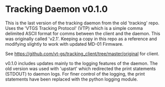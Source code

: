 # Tracking Daemon v0.1.0

This is the last version of the tracking daemon from the old 'tracking' repo.  Uses the 'VTGS Tracking Protocol' (VTP) which is a simple comma delimited ASCII format for comms between the client and the daemon.  This was originally called 'v2.1'.  Keeping a copy in this repo as a reference and modifying slightly to work with updated MD-01 Firmware.

See https://github.com/vt-gs/tracking_client/tree/master/original for client.

v0.1.0 includes updates mainly to the logging features of the daemon.  The old version was used with 'upstart' which redirected the print statements (STDOUT) to daemon logs.  For finer control of the logging, the print statements have been replaced with the python logging module.
